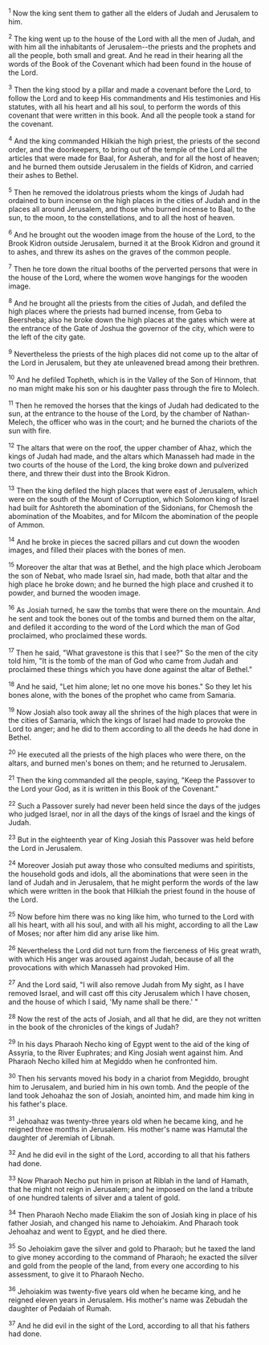 <sup>1</sup> 
Now the king sent them to gather all the elders of Judah and Jerusalem to him. 

<sup>2</sup> 
The king went up to the house of the Lord with all the men of Judah, and with him all the inhabitants of Jerusalem--the priests and the prophets and all the people, both small and great. And he read in their hearing all the words of the Book of the Covenant which had been found in the house of the Lord. 

<sup>3</sup> 
Then the king stood by a pillar and made a covenant before the Lord, to follow the Lord and to keep His commandments and His testimonies and His statutes, with all his heart and all his soul, to perform the words of this covenant that were written in this book. And all the people took a stand for the covenant. 

<sup>4</sup> 
And the king commanded Hilkiah the high priest, the priests of the second order, and the doorkeepers, to bring out of the temple of the Lord all the articles that were made for Baal, for Asherah, and for all the host of heaven; and he burned them outside Jerusalem in the fields of Kidron, and carried their ashes to Bethel. 

<sup>5</sup> 
Then he removed the idolatrous priests whom the kings of Judah had ordained to burn incense on the high places in the cities of Judah and in the places all around Jerusalem, and those who burned incense to Baal, to the sun, to the moon, to the constellations, and to all the host of heaven. 

<sup>6</sup> 
And he brought out the wooden image from the house of the Lord, to the Brook Kidron outside Jerusalem, burned it at the Brook Kidron and ground it to ashes, and threw its ashes on the graves of the common people. 

<sup>7</sup> 
Then he tore down the ritual booths of the perverted persons that were in the house of the Lord, where the women wove hangings for the wooden image. 

<sup>8</sup> 
And he brought all the priests from the cities of Judah, and defiled the high places where the priests had burned incense, from Geba to Beersheba; also he broke down the high places at the gates which were at the entrance of the Gate of Joshua the governor of the city, which were to the left of the city gate. 

<sup>9</sup> 
Nevertheless the priests of the high places did not come up to the altar of the Lord in Jerusalem, but they ate unleavened bread among their brethren. 

<sup>10</sup> 
And he defiled Topheth, which is in the Valley of the Son of Hinnom, that no man might make his son or his daughter pass through the fire to Molech. 

<sup>11</sup> 
Then he removed the horses that the kings of Judah had dedicated to the sun, at the entrance to the house of the Lord, by the chamber of Nathan-Melech, the officer who was in the court; and he burned the chariots of the sun with fire. 

<sup>12</sup> 
The altars that were on the roof, the upper chamber of Ahaz, which the kings of Judah had made, and the altars which Manasseh had made in the two courts of the house of the Lord, the king broke down and pulverized there, and threw their dust into the Brook Kidron. 

<sup>13</sup> 
Then the king defiled the high places that were east of Jerusalem, which were on the south of the Mount of Corruption, which Solomon king of Israel had built for Ashtoreth the abomination of the Sidonians, for Chemosh the abomination of the Moabites, and for Milcom the abomination of the people of Ammon. 

<sup>14</sup> 
And he broke in pieces the sacred pillars and cut down the wooden images, and filled their places with the bones of men. 

<sup>15</sup> 
Moreover the altar that was at Bethel, and the high place which Jeroboam the son of Nebat, who made Israel sin, had made, both that altar and the high place he broke down; and he burned the high place and crushed it to powder, and burned the wooden image. 

<sup>16</sup> 
As Josiah turned, he saw the tombs that were there on the mountain. And he sent and took the bones out of the tombs and burned them on the altar, and defiled it according to the word of the Lord which the man of God proclaimed, who proclaimed these words. 

<sup>17</sup> 
Then he said, "What gravestone is this that I see?" So the men of the city told him, "It is the tomb of the man of God who came from Judah and proclaimed these things which you have done against the altar of Bethel." 

<sup>18</sup> 
And he said, "Let him alone; let no one move his bones." So they let his bones alone, with the bones of the prophet who came from Samaria. 

<sup>19</sup> 
Now Josiah also took away all the shrines of the high places that were in the cities of Samaria, which the kings of Israel had made to provoke the Lord to anger; and he did to them according to all the deeds he had done in Bethel. 

<sup>20</sup> 
He executed all the priests of the high places who were there, on the altars, and burned men's bones on them; and he returned to Jerusalem. 

<sup>21</sup> 
Then the king commanded all the people, saying, "Keep the Passover to the Lord your God, as it is written in this Book of the Covenant." 

<sup>22</sup> 
Such a Passover surely had never been held since the days of the judges who judged Israel, nor in all the days of the kings of Israel and the kings of Judah. 

<sup>23</sup> 
But in the eighteenth year of King Josiah this Passover was held before the Lord in Jerusalem. 

<sup>24</sup> 
Moreover Josiah put away those who consulted mediums and spiritists, the household gods and idols, all the abominations that were seen in the land of Judah and in Jerusalem, that he might perform the words of the law which were written in the book that Hilkiah the priest found in the house of the Lord. 

<sup>25</sup> 
Now before him there was no king like him, who turned to the Lord with all his heart, with all his soul, and with all his might, according to all the Law of Moses; nor after him did any arise like him.

<sup>26</sup> 
Nevertheless the Lord did not turn from the fierceness of His great wrath, with which His anger was aroused against Judah, because of all the provocations with which Manasseh had provoked Him. 

<sup>27</sup> 
And the Lord said, "I will also remove Judah from My sight, as I have removed Israel, and will cast off this city Jerusalem which I have chosen, and the house of which I said, 'My name shall be there.' " 

<sup>28</sup> 
Now the rest of the acts of Josiah, and all that he did, are they not written in the book of the chronicles of the kings of Judah? 

<sup>29</sup> 
In his days Pharaoh Necho king of Egypt went to the aid of the king of Assyria, to the River Euphrates; and King Josiah went against him. And Pharaoh Necho killed him at Megiddo when he confronted him. 

<sup>30</sup> 
Then his servants moved his body in a chariot from Megiddo, brought him to Jerusalem, and buried him in his own tomb. And the people of the land took Jehoahaz the son of Josiah, anointed him, and made him king in his father's place.

<sup>31</sup> 
Jehoahaz was twenty-three years old when he became king, and he reigned three months in Jerusalem. His mother's name was Hamutal the daughter of Jeremiah of Libnah. 

<sup>32</sup> 
And he did evil in the sight of the Lord, according to all that his fathers had done. 

<sup>33</sup> 
Now Pharaoh Necho put him in prison at Riblah in the land of Hamath, that he might not reign in Jerusalem; and he imposed on the land a tribute of one hundred talents of silver and a talent of gold. 

<sup>34</sup> 
Then Pharaoh Necho made Eliakim the son of Josiah king in place of his father Josiah, and changed his name to Jehoiakim. And Pharaoh took Jehoahaz and went to Egypt, and he died there.

<sup>35</sup> 
So Jehoiakim gave the silver and gold to Pharaoh; but he taxed the land to give money according to the command of Pharaoh; he exacted the silver and gold from the people of the land, from every one according to his assessment, to give it to Pharaoh Necho. 

<sup>36</sup> 
Jehoiakim was twenty-five years old when he became king, and he reigned eleven years in Jerusalem. His mother's name was Zebudah the daughter of Pedaiah of Rumah. 

<sup>37</sup> 
And he did evil in the sight of the Lord, according to all that his fathers had done.